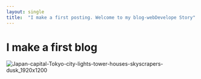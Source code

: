 ```yaml
---
layout: single
title:  "I make a first posting. Welcome to my blog-webDevelope Story"
---
```


# I make a first blog

![Japan-capital-Tokyo-city-lights-tower-houses-skyscrapers-dusk_1920x1200](D:\DeveloperStoey\LeeGwonSeon.github.io\images\2022-01-30-first\Japan-capital-Tokyo-city-lights-tower-houses-skyscrapers-dusk_1920x1200-16441246959111.jpg)
